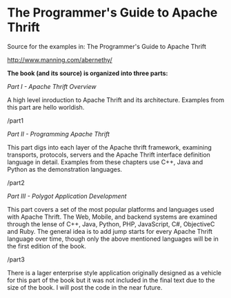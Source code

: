 The Programmer's Guide to Apache Thrift
=======================================

Source for the examples in: The Programmer's Guide to Apache Thrift

http://www.manning.com/abernethy/

**The book (and its source) is organized into three parts:**

*Part I - Apache Thrift Overview*

A high level inroduction to Apache Thrift and its architecture. Examples from this part are hello worldish.

/part1

*Part II - Programming Apache Thrift*

This part digs into each layer of the Apache thrift framework, examining transports, protocols, servers and the Apache Thrift interface definition language in detail. Examples from these chapters use C++, Java and Python as the demonstration languages.

/part2

*Part III - Polygot Application Development*

This part covers a set of the most popular platforms and languages used with Apache Thrift. The Web, Mobile, and backend systems are examined through the lense of C++, Java, Python, PHP, JavaScript, C#, ObjectiveC and Ruby. The general idea is to add jump starts for every Apache Thrift language over time, though only the above mentioned languages will be in the first edition of the book.

/part3

There is a lager enterprise style application originally designed as a vehicle for this part of the book but it was not included in the final text due to the size of the book. I will post the code in the near future.
